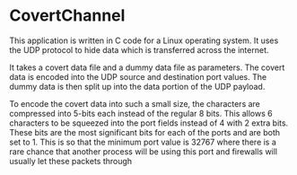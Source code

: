 # CovertChannel

This application is written in C code for a Linux operating system. It uses the UDP protocol to hide
data which is transferred across the internet.

It takes a covert data file and a dummy data file as parameters. The covert data is encoded into the UDP
source and destination port values. The dummy data is then split up into the data portion of the UDP
payload.

To encode the covert data into such a small size, the characters are compressed into 5-bits each instead
of the regular 8 bits. This allows 6 characters to be squeezed into the port fields instead of 4 with 2
extra bits. These bits are the most significant bits for each of the ports and are both set to 1. This is so
that the minimum port value is 32767 where there is a rare chance that another process will be using
this port and firewalls will usually let these packets through